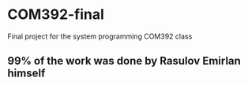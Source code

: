 # COM392-final
Final project for the system programming COM392 class

## 99% of the work was done by Rasulov Emirlan himself
